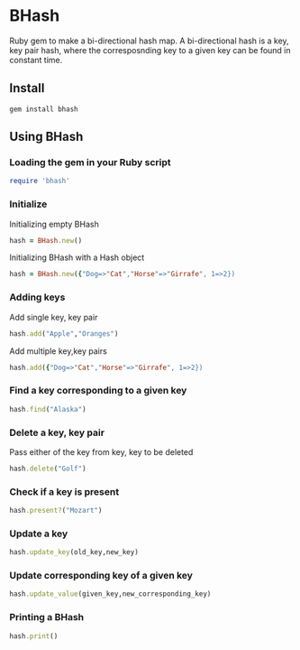 # BHash
Ruby gem to make a bi-directional hash map. A bi-directional hash is a key, key pair hash, where the corresposnding key to a given key can be found in constant time.

## Install

```
gem install bhash
```

## Using BHash

### Loading the gem in your Ruby script
```Ruby
require 'bhash'
```

### Initialize
Initializing empty BHash

```Ruby
hash = BHash.new()
```

Initializing BHash with a Hash object

```Ruby
hash = BHash.new({"Dog=>"Cat","Horse"=>"Girrafe", 1=>2})
```
### Adding keys
Add single key, key pair

```Ruby
hash.add("Apple","Oranges")
```

Add multiple key,key pairs

```Ruby
hash.add({"Dog=>"Cat","Horse"=>"Girrafe", 1=>2})
```
### Find a key corresponding to a given key

```Ruby
hash.find("Alaska")
```

### Delete a key, key pair
Pass either of the key from key, key to be deleted
```Ruby
hash.delete("Golf")
```
### Check if a key is present
```Ruby
hash.present?("Mozart")
```
### Update a key
```Ruby
hash.update_key(old_key,new_key)
```

### Update corresponding key of a given key
```Ruby
hash.update_value(given_key,new_corresponding_key)
```

### Printing a BHash

```Ruby
hash.print()
```
